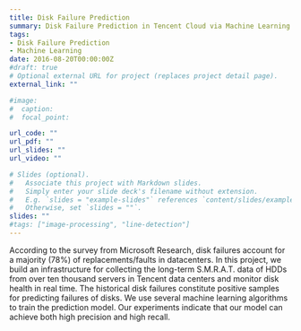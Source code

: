 ```yaml
---
title: Disk Failure Prediction
summary: Disk Failure Prediction in Tencent Cloud via Machine Learning (Internship at Tencent)
tags:
- Disk Failure Prediction
- Machine Learning
date: 2016-08-20T00:00:00Z
#draft: true
# Optional external URL for project (replaces project detail page).
external_link: ""

#image:
#  caption:
#  focal_point:

url_code: ""
url_pdf: ""
url_slides: ""
url_video: ""

# Slides (optional).
#   Associate this project with Markdown slides.
#   Simply enter your slide deck's filename without extension.
#   E.g. `slides = "example-slides"` references `content/slides/example-slides.md`.
#   Otherwise, set `slides = ""`.
slides: ""
#tags: ["image-processing", "line-detection"]
---
```

According to the survey from Microsoft Research, disk failures account for a majority (78%) of replacements/faults in datacenters. In this project, we build an infrastructure for collecting the long-term S.M.R.A.T. data of HDDs from over ten thousand servers in Tencent data centers and monitor disk health in real time. The historical disk failures constitute positive samples for predicting failures of disks. We use several machine learning algorithms to train the prediction model. Our experiments indicate that our model can achieve both high precision and high recall.